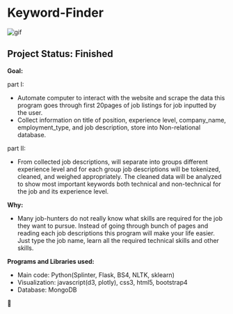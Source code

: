 # Keyword-Finder

![gif](static/images/keyword.gif)

## Project Status: Finished


**Goal:** 

part I:
- Automate computer to interact with the website and scrape the data this program goes through first 20pages of job listings for job inputted by the user.
- Collect information on title of position, experience level, company_name, employment_type, and job description, store into Non-relational database.

part II:
- From collected job descriptions, will separate into groups different experience level and for each group job descriptions will be tokenized, cleaned, and weighed appropriately. The cleaned data will be analyzed to show most important keywords both technical and non-technical for the job and its experience level.


**Why:**
- Many job-hunters do not really know what skills are required for the job they want to pursue. Instead of going through bunch of pages and reading each job descriptions this program will make your life easier. Just type the job name, learn all the required technical skills and other skills.



**Programs and Libraries used:**
- Main code: Python(Splinter, Flask, BS4, NLTK, sklearn)
- Visualization: javascript(d3, plotly), css3, html5, bootstrap4
- Database: MongoDB

:bear:
